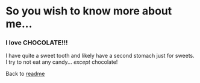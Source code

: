 
# So you wish to know more about me...

### I love **CHOCOLATE**!!!  
I have quite a sweet tooth and likely have a second stomach just for sweets.  
I try to not eat any candy... *except* chocolate!

Back to [readme](README.md)
